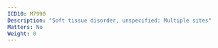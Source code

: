 ```yaml
---
ICD10: M7990
Description: "Soft tissue disorder, unspecified: Multiple sites"
Matters: No
Weight: 0
---
```


